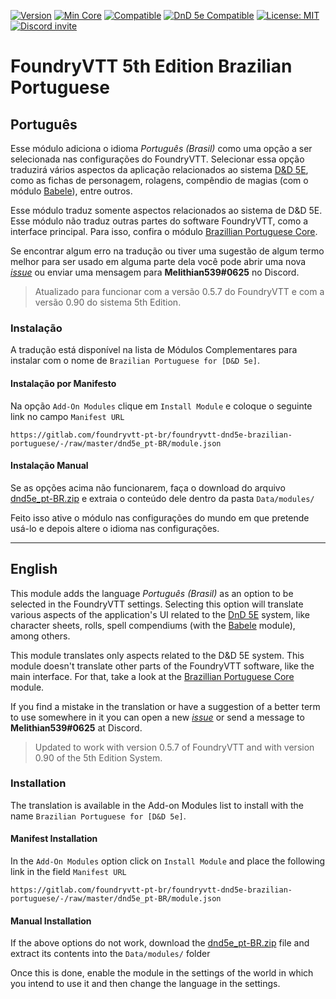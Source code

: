 [![Version](https://img.shields.io/badge/dynamic/json?color=blue&label=Version&prefix=v&query=version&url=https%3A%2F%2Fgitlab.com%2Ffoundryvtt-pt-br%2Ffoundryvtt-dnd5e-brazilian-portuguese%2F-%2Fraw%2Fmaster%2Fdnd5e_pt-BR%2Fmodule.json)](https://foundryvtt.com/packages/translation_dnd5e_ptBR) [![Min Core](https://img.shields.io/badge/dynamic/json?color=brightgreen&label=Min%20Core&prefix=v&query=minimumCoreVersion&url=https%3A%2F%2Fgitlab.com%2Ffoundryvtt-pt-br%2Ffoundryvtt-dnd5e-brazilian-portuguese%2F-%2Fraw%2Fmaster%2Fdnd5e_pt-BR%2Fmodule.json)](http://foundryvtt.com/) [![Compatible](https://img.shields.io/badge/dynamic/json?color=brightgreen&label=Compatible&prefix=v&query=compatibleCoreVersion&url=https%3A%2F%2Fgitlab.com%2Ffoundryvtt-pt-br%2Ffoundryvtt-dnd5e-brazilian-portuguese%2F-%2Fraw%2Fmaster%2Fdnd5e_pt-BR%2Fmodule.json)](http://foundryvtt.com/) [![DnD 5e Compatible](https://img.shields.io/badge/DnD_5e_Compatible-0.90-brightgreen)](https://foundryvtt.com/packages/dnd5e/) [![License: MIT](https://img.shields.io/badge/License-MIT-yellow)](https://opensource.org/licenses/MIT) [![Discord invite](https://img.shields.io/badge/Chat-on_Discord-blue?logo=discord&logoColor=white)](https://discordapp.com/invite/DDBZUDf)

FoundryVTT 5th Edition Brazilian Portuguese
=================================

## Português

Esse módulo adiciona o idioma *Português (Brasil)* como uma opção a ser selecionada nas configurações do FoundryVTT. Selecionar essa opção traduzirá vários aspectos da aplicação relacionados ao sistema [D&D 5E](https://gitlab.com/foundrynet/dnd5e "Foundry VTT 5th Edition"), como as fichas de personagem, rolagens, compêndio de magias (com o módulo [Babele](https://foundryvtt.com/packages/babele/ "Babele")), entre outros.
  
Esse módulo traduz somente aspectos relacionados ao sistema de D&D 5E. Esse módulo não traduz outras partes do software FoundryVTT, como a interface principal. Para isso, confira o módulo [Brazillian Portuguese Core](https://foundryvtt.com/packages/ptBR-core/).

Se encontrar algum erro na tradução ou tiver uma sugestão de algum termo melhor para ser usado em alguma parte dela você pode abrir uma nova [*issue*](https://gitlab.com/foundryvtt-pt-br/foundryvtt-dnd5e-brazilian-portuguese/-/issues "issues") ou enviar uma mensagem para **Melithian539#0625** no Discord.

> Atualizado para funcionar com a versão 0.5.7 do FoundryVTT e com a versão 0.90 do sistema 5th Edition.

### Instalação

A tradução está disponível na lista de Módulos Complementares para instalar com o nome de `Brazilian Portuguese for [D&D 5e]`.

#### Instalação por Manifesto

Na opção `Add-On Modules` clique em `Install Module` e coloque o seguinte link no campo `Manifest URL`

`https://gitlab.com/foundryvtt-pt-br/foundryvtt-dnd5e-brazilian-portuguese/-/raw/master/dnd5e_pt-BR/module.json`

#### Instalação Manual

Se as opções acima não funcionarem, faça o download do arquivo [dnd5e_pt-BR.zip](https://gitlab.com/foundryvtt-pt-br/foundryvtt-dnd5e-brazilian-portuguese/-/jobs/artifacts/master/raw/dnd5e_pt-BR.zip?job=build "dnd5e_pt-BR.zip") e extraia o conteúdo dele dentro da pasta `Data/modules/`

Feito isso ative o módulo nas configurações do mundo em que pretende usá-lo e depois altere o idioma nas configurações.


---


## English

This module adds the language *Português (Brasil)* as an option to be selected in the FoundryVTT settings. Selecting this option will translate various aspects of the application's UI related to the [DnD 5E](https://gitlab.com/foundrynet/dnd5e "Foundry VTT 5th Edition") system, like character sheets, rolls, spell compendiums (with the [Babele](https://foundryvtt.com/packages/babele/ "Babele") module), among others.

This module translates only aspects related to the D&D 5E system. This module doesn't translate other parts of the FoundryVTT software, like the main interface. For that, take a look at the [Brazillian Portuguese Core](https://foundryvtt.com/packages/ptBR-core/) module.

If you find a mistake in the translation or have a suggestion of a better term to use somewhere in it you can open a new [*issue*](https://gitlab.com/foundryvtt-pt-br/foundryvtt-dnd5e-brazilian-portuguese/-/issues "issues") or send a message to **Melithian539#0625** at Discord.

> Updated to work with version 0.5.7 of FoundryVTT and with version 0.90 of the 5th Edition System.

### Installation

The translation is available in the Add-on Modules list to install with the name `Brazilian Portuguese for [D&D 5e]`.

#### Manifest Installation

In the `Add-On Modules` option click on `Install Module` and place the following link in the field `Manifest URL`

`https://gitlab.com/foundryvtt-pt-br/foundryvtt-dnd5e-brazilian-portuguese/-/raw/master/dnd5e_pt-BR/module.json`

#### Manual Installation

If the above options do not work, download the [dnd5e_pt-BR.zip](https://gitlab.com/foundryvtt-pt-br/foundryvtt-dnd5e-brazilian-portuguese/-/jobs/artifacts/master/raw/dnd5e_pt-BR.zip?job=build "dnd5e_pt-BR.zip") file and extract its contents into the `Data/modules/` folder

Once this is done, enable the module in the settings of the world in which you intend to use it and then change the language in the settings.